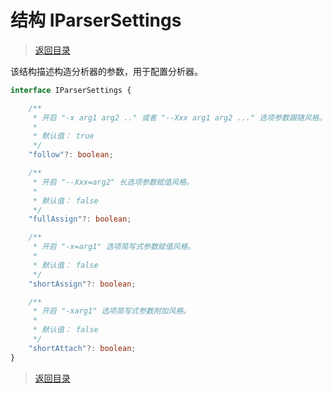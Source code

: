 # 结构 IParserSettings

> [返回目录](./index.md)

该结构描述构造分析器的参数，用于配置分析器。

```ts
interface IParserSettings {

    /**
     * 开启 "-x arg1 arg2 .." 或者 "--Xxx arg1 arg2 ..." 选项参数跟随风格。
     *
     * 默认值： true
     */
    "follow"?: boolean;

    /**
     * 开启 "--Xxx=arg2" 长选项参数赋值风格。
     *
     * 默认值： false
     */
    "fullAssign"?: boolean;

    /**
     * 开启 "-x=arg1" 选项简写式参数赋值风格。
     *
     * 默认值： false
     */
    "shortAssign"?: boolean;

    /**
     * 开启 "-xarg1" 选项简写式参数附加风格。
     *
     * 默认值： false
     */
    "shortAttach"?: boolean;
}
```

> [返回目录](./index.md)
